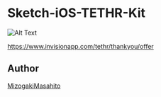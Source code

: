 # Sketch-iOS-TETHR-Kit

![Alt Text](https://github.com/Sketch-MMizogaki/Sketch-iOS-TETHR-Kit/blob/master/tour-1.jpg)  

https://www.invisionapp.com/tethr/thankyou/offer

## Author

[MizogakiMasahito](https://github.com/MMizogaki)
